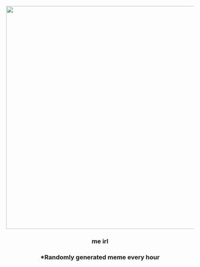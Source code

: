 <p align="center">
        <img src="https://imgur.com/F5vvM3O.png" width="600" height="600">
        </p>
        <h3 align="center">me irl</h3>
        <h3 align="center">*Randomly generated meme every hour</h3>
    